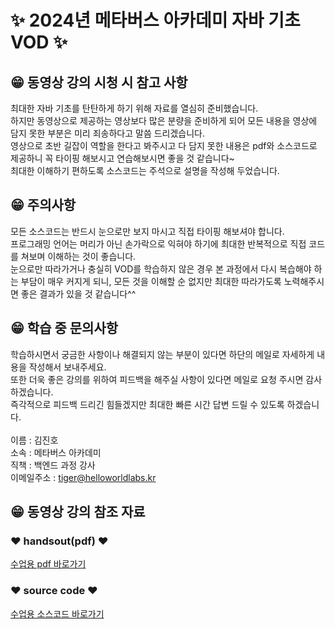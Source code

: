 # ✨ 2024년 메타버스 아카데미 자바 기초 VOD ✨

## 😁 동영상 강의 시청 시 참고 사항
최대한 자바 기초를 탄탄하게 하기 위해 자료를 열심히 준비했습니다. <br>
하지만 동영상으로 제공하는 영상보다 많은 분량을 준비하게 되어 모든 내용을 영상에 담지 못한 부분은 미리 죄송하다고 말씀 드리겠습니다.<br>
영상으로 초반 길잡이 역할을 한다고 봐주시고 다 담지 못한 내용은 pdf와 소스코드로 제공하니 꼭 타이핑 해보시고 연습해보시면 좋을 것 같습니다~<br>
최대한 이해하기 편하도록 소스코드는 주석으로 설명을 작성해 두었습니다.<br>

## 😁 주의사항
모든 소스코드는 반드시 눈으로만 보지 마시고 직접 타이핑 해보셔야 합니다. <br>
프로그래밍 언어는 머리가 아닌 손가락으로 익혀야 하기에 최대한 반복적으로 직접 코드를 쳐보며 이해하는 것이 좋습니다. <br>
눈으로만 따라가거나 충실히 VOD를 학습하지 않은 경우 본 과정에서 다시 복습해야 하는 부담이 매우 커지게 되니,
모든 것을 이해할 순 없지만 최대한 따라가도록 노력해주시면 좋은 결과가 있을 것 같습니다^^ <br>

## 😁 학습 중 문의사항
학습하시면서 궁금한 사항이나 해결되지 않는 부분이 있다면 하단의 메일로 자세하게 내용을 작성해서 보내주세요.<br>
또한 더욱 좋은 강의를 위하여 피드백을 해주실 사항이 있다면 메일로 요청 주시면 감사하겠습니다.<br>
즉각적으로 피드백 드리긴 힘들겠지만 최대한 빠른 시간 답변 드릴 수 있도록 하겠습니다. <br>
<br>
이름 : 김진호 <br>
소속 : 메타버스 아카데미 <br>
직책 : 백엔드 과정 강사 <br>
이메일주소 : [tiger@helloworldlabs.kr](tiger@helloworldlabs.kr)

## 😁 동영상 강의 참조 자료

### ❤️ handsout(pdf) ❤️
[수업용 pdf 바로가기](https://github.com/2024-metaverse-java-video-lecture/handsout)


### ❤️ source code ❤️
[수업용 소스코드 바로가기](https://github.com/2024-metaverse-java-video-lecture/lecture-source)
